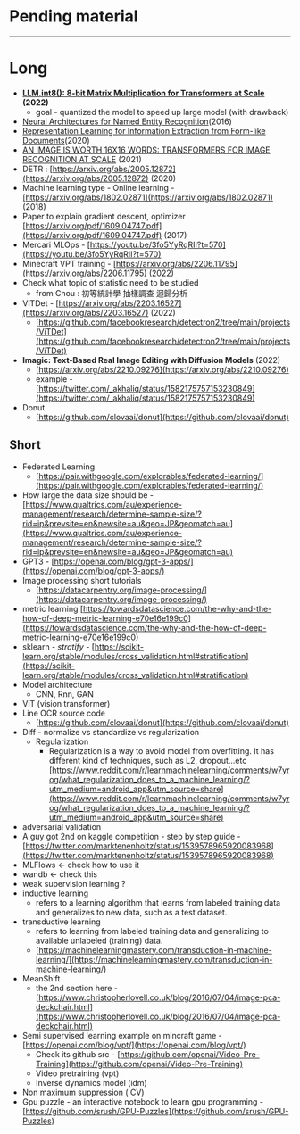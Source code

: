 # Pending material

---

# Long

- **[LLM.int8(): 8-bit Matrix Multiplication for Transformers at Scale](https://arxiv.org/abs/2208.07339) (2022)**
    - goal - quantized the model to speed up large model (with drawback)
- [Neural Architectures for Named Entity Recognition](https://arxiv.org/abs/1603.01360)(2016)
- [Representation Learning for Information Extraction from Form-like Documents](https://storage.googleapis.com/pub-tools-public-publication-data/pdf/59f3bb33216eae711b36f3d8b3ee3cc67058803f.pdf)(2020)
- [AN IMAGE IS WORTH 16X16 WORDS: TRANSFORMERS FOR IMAGE RECOGNITION AT SCALE](https://arxiv.org/abs/2010.11929) (2021)
- DETR : [https://arxiv.org/abs/2005.12872](https://arxiv.org/abs/2005.12872) (2020)
- Machine learning type - Online learning - [https://arxiv.org/abs/1802.02871](https://arxiv.org/abs/1802.02871) (2018)
- Paper to explain gradient descent, optimizer [https://arxiv.org/pdf/1609.04747.pdf](https://arxiv.org/pdf/1609.04747.pdf)  (2017)
- Mercari MLOps - [https://youtu.be/3fo5YyRqRII?t=570](https://youtu.be/3fo5YyRqRII?t=570)
- Minecraft VPT training - [https://arxiv.org/abs/2206.11795](https://arxiv.org/abs/2206.11795) (2022)
- Check what topic of statistic need to be studied
    - from Chou : 初等統計學 抽樣調查 迴歸分析
- ViTDet - [https://arxiv.org/abs/2203.16527](https://arxiv.org/abs/2203.16527) (2022)
    - [https://github.com/facebookresearch/detectron2/tree/main/projects/ViTDet](https://github.com/facebookresearch/detectron2/tree/main/projects/ViTDet)
- ****Imagic: Text-Based Real Image Editing with Diffusion Models**** (2022)
    - [https://arxiv.org/abs/2210.09276](https://arxiv.org/abs/2210.09276)
    - example - [https://twitter.com/_akhaliq/status/1582175757153230849](https://twitter.com/_akhaliq/status/1582175757153230849)
- Donut
    - [https://github.com/clovaai/donut](https://github.com/clovaai/donut)

## Short

- Federated Learning
    - [https://pair.withgoogle.com/explorables/federated-learning/](https://pair.withgoogle.com/explorables/federated-learning/)
- How large the data size should be - [https://www.qualtrics.com/au/experience-management/research/determine-sample-size/?rid=ip&prevsite=en&newsite=au&geo=JP&geomatch=au](https://www.qualtrics.com/au/experience-management/research/determine-sample-size/?rid=ip&prevsite=en&newsite=au&geo=JP&geomatch=au)
- GPT3 - [https://openai.com/blog/gpt-3-apps/](https://openai.com/blog/gpt-3-apps/)
- Image processing short tutorials
    - [https://datacarpentry.org/image-processing/](https://datacarpentry.org/image-processing/)
- metric learning [https://towardsdatascience.com/the-why-and-the-how-of-deep-metric-learning-e70e16e199c0](https://towardsdatascience.com/the-why-and-the-how-of-deep-metric-learning-e70e16e199c0)
- sklearn - *stratify -* [https://scikit-learn.org/stable/modules/cross_validation.html#stratification](https://scikit-learn.org/stable/modules/cross_validation.html#stratification)
- Model architecture
    - CNN, Rnn, GAN
- ViT (vision transformer)
- Line OCR source code
    - [https://github.com/clovaai/donut](https://github.com/clovaai/donut)
- Diff - normalize vs standardize vs regularization
    - Regularization
        - Regularization is a way to avoid model from overfitting. It has different kind of techniques, such as L2, dropout…etc
        [https://www.reddit.com/r/learnmachinelearning/comments/w7yrog/what_regularization_does_to_a_machine_learning/?utm_medium=android_app&utm_source=share](https://www.reddit.com/r/learnmachinelearning/comments/w7yrog/what_regularization_does_to_a_machine_learning/?utm_medium=android_app&utm_source=share)
- adversarial validation
- A guy got 2nd on kaggle competition - step by step guide - [https://twitter.com/marktenenholtz/status/1539578965920083968](https://twitter.com/marktenenholtz/status/1539578965920083968)
- MLFlows ← check how to use it
- wandb ← check this
- weak supervision learning ?
- inductive learning
    - refers to a learning algorithm that learns from labeled training data and generalizes to new data, such as a test dataset.
- transductive learning
    - refers to learning from labeled training data and generalizing to available unlabeled (training) data.
    - [https://machinelearningmastery.com/transduction-in-machine-learning/](https://machinelearningmastery.com/transduction-in-machine-learning/)
- MeanShift
    - the 2nd section here - [https://www.christopherlovell.co.uk/blog/2016/07/04/image-pca-deckchair.html](https://www.christopherlovell.co.uk/blog/2016/07/04/image-pca-deckchair.html)
- Semi supervised learning example on mincraft game - [https://openai.com/blog/vpt/](https://openai.com/blog/vpt/)
    - Check its github src - [https://github.com/openai/Video-Pre-Training](https://github.com/openai/Video-Pre-Training)
    - Video pretraining (vpt)
    - Inverse dynamics model (idm)
- Non maximum suppression ( CV)
- Gpu puzzle - an interactive notebook to learn gpu programming - [https://github.com/srush/GPU-Puzzles](https://github.com/srush/GPU-Puzzles)